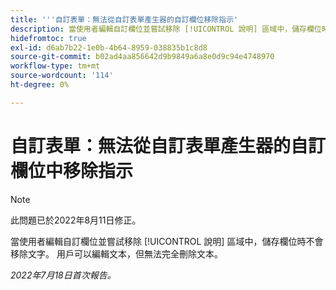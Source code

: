 ```yaml
---
title: '''自訂表單：無法從自訂表單產生器的自訂欄位移除指示'
description: 當使用者編輯自訂欄位並嘗試移除 [!UICONTROL 說明] 區域中，儲存欄位時不會移除文字。 用戶可以編輯文本，但無法完全刪除文本。
hidefromtoc: true
exl-id: d6ab7b22-1e0b-4b64-8959-038835b1c8d8
source-git-commit: b02ad4aa856642d9b9849a6a8e0d9c94e4748970
workflow-type: tm+mt
source-wordcount: '114'
ht-degree: 0%

---
```


# 自訂表單：無法從自訂表單產生器的自訂欄位中移除指示

>[!NOTE]
>
> 此問題已於2022年8月11日修正。

當使用者編輯自訂欄位並嘗試移除 [!UICONTROL 說明] 區域中，儲存欄位時不會移除文字。 用戶可以編輯文本，但無法完全刪除文本。

_2022年7月18日首次報告。_
